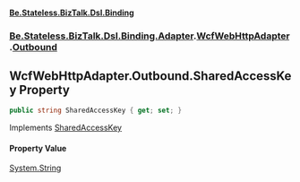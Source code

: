 #### [Be.Stateless.BizTalk.Dsl.Binding](README.md 'README')
### [Be.Stateless.BizTalk.Dsl.Binding.Adapter](Be.Stateless.BizTalk.Dsl.Binding.Adapter.md 'Be.Stateless.BizTalk.Dsl.Binding.Adapter').[WcfWebHttpAdapter](WcfWebHttpAdapter.md 'Be.Stateless.BizTalk.Dsl.Binding.Adapter.WcfWebHttpAdapter').[Outbound](WcfWebHttpAdapter.Outbound.md 'Be.Stateless.BizTalk.Dsl.Binding.Adapter.WcfWebHttpAdapter.Outbound')

## WcfWebHttpAdapter.Outbound.SharedAccessKey Property

```csharp
public string SharedAccessKey { get; set; }
```

Implements [SharedAccessKey](IAdapterConfigSharedAccessSignature.SharedAccessKey.md 'Be.Stateless.BizTalk.Dsl.Binding.Adapter.IAdapterConfigSharedAccessSignature.SharedAccessKey')

#### Property Value
[System.String](https://docs.microsoft.com/en-us/dotnet/api/System.String 'System.String')